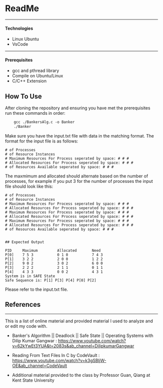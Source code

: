 # ReadMe


---

#### Technologies

- Linux Ubuntu
- VsCode

---


#### Prerequisites
- gcc and pthread library
- Compile on Ubuntu/Linux
- C/C++ Extension

## How To Use
After cloning the repository and ensuring you have met the prerequisites
run these commands in order:
```html
    gcc ./BankersAlg.c -o Banker
    ./Banker
```
Make sure you have the input.txt file with data in the matching format.
The format for the input file is as follows:
```
# of Processes
# of Resource Instances
# Maximum Resources For Process seperated by space: # # #
# Allocated Resources For Process seperated by space: # # #
# of Resources Available seperated by space: # # #

```
The maxmimum and allocated should alternate based on the number of processes, for example if you put 3 for the number of processes the input file should look like this:
```
# of Processes
# of Resource Instances
# Maximum Resources For Process seperated by space: # # #
# Allocated Resources For Process seperated by space: # # #
# Maximum Resources For Process seperated by space: # # #
# Allocated Resources For Process seperated by space: # # #
# Maximum Resources For Process seperated by space: # # #
# Allocated Resources For Process seperated by space: # # #
# of Resources Available seperated by space: # # #


## Expected Output

PID     Maximum         Allocated       Need
P[0]    7 5 3           0 1 0           7 4 3
P[1]    3 2 2           2 0 0           1 2 2
P[2]    9 0 2           3 0 2           6 0 0
P[3]    2 2 2           2 1 1           0 1 1
P[4]    4 3 3           0 0 2           4 3 1
System is in SAFE State
Safe Sequence is: P[1] P[3] P[4] P[0] P[2]
```
Please refer to the input.txt file.

## References
---
This is a list of online material and provided material I used to analyze and or edit my code with.

- Banker's Algorithm || Deadlock || Safe State || Operating Systems with Dilip Kumar Gangwar  : https://www.youtube.com/watch?v=62kYwEt3YUA&t=2083s&ab_channel=DilipkumarGangwar 

- Reading From Text Files In C by CodeVault : https://www.youtube.com/watch?v=k3gSBljW-OE&ab_channel=CodeVault

- Additional material provided to the class by Professor Guan, Qiang at Kent State University
